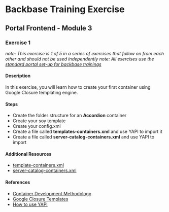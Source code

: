# Backbase Training Exercise

## Portal Frontend - Module 3

### Exercise 1

_note: This exercise is 1 of 5 in a series of exercises that follow on from each other and should not be used independently_
_note: All exercises use the [standard portal set-up for backbase trainings](https://my.backbase.com/resources/how-to-guides/getting-your-first-launchpad-based-portal-set-up/)_

#### Description

In this exercise, you will learn how to create your first container using Google Closure templating engine.

#### Steps

 - Create the folder structure for an **Accordion** container
 - Create your soy template
 - Create your config.xml
 - Create a file called **templates-containers.xml** and use YAPI to import it
 - Create a file called **server-catalog-containers.xml** and use YAPI to import

#### Additional Resources

 - [template-containers.xml](../../../../../config-info/import/template-containers.xml#L3-L21)
 - [server-catalog-containers.xml](../../../../../config-info/import/server-catalog-containers.xml#L3-L30)

#### References

 - [Container Development Methodology](https://my.backbase.com/resources/documentation/portal/5.5.1.0/devd_comp_cont.html)
 - [Google Closure Templates](https://my.backbase.com/resources/documentation/portal/5.5.1.0/devd_comp_cont_soyt.html)
 - [How to use YAPI](https://my.backbase.com/resources/how-to-guides/how-to-use-yet-another-portal-importer-yapi)

